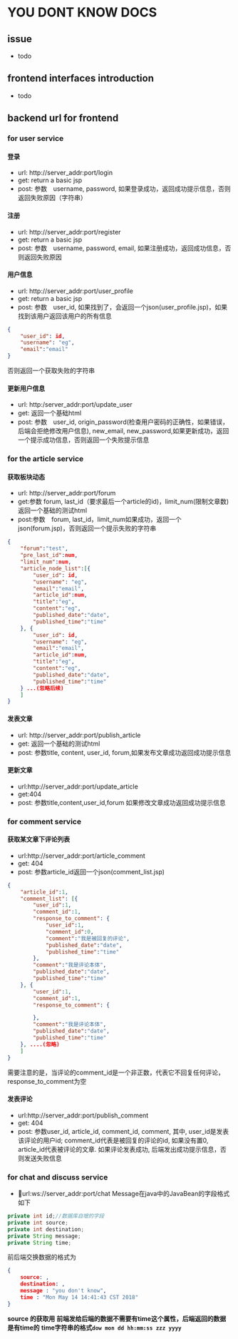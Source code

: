 # YOU DONT KNOW DOCS



## issue
- todo





## frontend interfaces introduction
- todo







## backend url for frontend




### for user service
#### 登录
- url: http://server_addr:port/login
- get: return a basic jsp
- post:  参数　username, password, 如果登录成功，返回成功提示信息，否则返回失败原因（字符串）


#### 注册
- url: http://server_addr:port/register
- get: return a basic jsp
- post: 参数　username, password, email, 如果注册成功，返回成功信息，否则返回失败原因


#### 用户信息
- url: http://server_addr:port/user_profile
- get: return a basic jsp
- post: 参数　user_id, 如果找到了，会返回一个json(user_profile.jsp)，如果找到该用户返回该用户的所有信息
```json
{
	"user_id": id,
    "username": "eg",
    "email":"email"
}
```
否则返回一个获取失败的字符串


#### 更新用户信息
- url: http:/server_addr:port/update_user
- get: 返回一个基础html
- post: 参数　user_id, origin_password(检查用户密码的正确性，如果错误，后端会拒绝修改用户信息), new_email, new_password,如果更新成功，返回一个提示成功信息，否则返回一个失败提示信息



### for the article service

#### 获取板块动态
- url: http://server_addr:port/forum
- get:参数  forum, last_id（要求最后一个article的id)，limit_num(限制文章数) 返回一个基础的测试html
- post:参数　forum, last_id，limit_num如果成功，返回一个json(forum.jsp)，否则返回一个提示失败的字符串
```json
{
    "forum":"test",
    "pre_last_id":num,
    "limit_num":num,
    "article_node_list":[{
        "user_id": id,
        "username": "eg",
        "email":"email",
        "article_id":num,
        "title":"eg",
        "content":"eg",
        "published_date":"date",
        "published_time":"time"
    }, {
        "user_id": id,
        "username": "eg",
        "email":"email",
        "article_id":num,
        "title":"eg",
        "content":"eg",
        "published_date":"date",
        "published_time":"time"
    } ...(忽略后续)
    ]
}
```

#### 发表文章
- url: http://server_addr:port/publish_article
- get: 返回一个基础的测试html
- post: 参数title, content, user_id, forum,如果发布文章成功返回成功提示信息

#### 更新文章
- url:http://server_addr:port/update_article
- get:404
- post: 参数title,content,user_id,forum 如果修改文章成功返回成功提示信息

### for comment service
#### 获取某文章下评论列表
- url:http://server_addr:port/article_comment
- get: 404
- post: 参数article_id返回一个json(comment_list.jsp)
```json
{
    "article_id":1,
    "comment_list": [{
        "user_id":1,
        "comment_id":1,
        "response_to_comment": {
            "user_id":1,
            "comment_id":0,
            "comment":"我是被回复的评论",
            "published_date":"date",
            "published_time":"time"
        },
        "comment":"我是评论本体",
        "published_date":"date",
        "published_time":"time"
    }, {
        "user_id":1,
        "comment_id":1,
        "response_to_comment": {

        },
        "comment":"我是评论本体",
        "published_date":"date",
        "published_time":"time"
    }, ....(忽略)
    ]
}
```
需要注意的是，当评论的comment_id是一个非正数，代表它不回复任何评论，response_to_comment为空


#### 发表评论
- url:http://server_addr:port/publish_comment
- get: 404
- post: 参数user_id, article_id, comment_id, comment, 其中, user_id是发表该评论的用户id; comment_id代表是被回复的评论的id, 如果没有置0, article_id代表被评论的文章. 如果评论发表成功, 后端发出成功提示信息，否则发送失败信息



### for chat and discuss service
- url:ws://server_addr:port/chat
Message在java中的JavaBean的字段格式如下
```java
private int id;//数据库自增的字段
private int source;
private int destination;
private String message;
private String time;
```

前后端交换数据的格式为
```json
{
	source: ,
	destination: ,
	message : "you don't know",
	time : "Mon May 14 14:41:43 CST 2018"
}
```

**source 的获取用**
**前端发给后端的数据不需要有time这个属性，后端返回的数据是有time的**
**time字符串的格式`dow mon dd hh:mm:ss zzz yyyy`**
